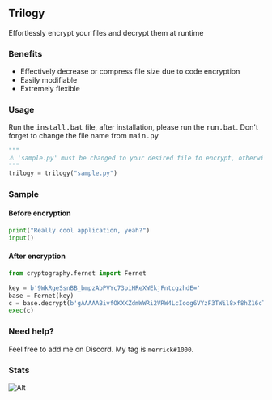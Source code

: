 ## Trilogy
Effortlessly encrypt your files and decrypt them at runtime
### Benefits
- Effectively decrease or compress file size due to code encryption
- Easily modifiable
- Extremely flexible

### Usage
Run the <kbd>install.bat</kbd> file, after installation, please run the <kbd>run.bat</kbd>. Don't forget to change the file name from <kbd>main.py</kbd>
```py
"""
⚠ 'sample.py' must be changed to your desired file to encrypt, otherwise it won't work. 
"""
trilogy = trilogy("sample.py") 
```

### Sample
#### Before encryption
```py
print("Really cool application, yeah?")
input()
```
#### After encryption
```py
from cryptography.fernet import Fernet

key = b'9WkRgeSsnBB_bmpzAbPVYc73piHReXWEkjFntcgzhdE='
base = Fernet(key)
c = base.decrypt(b'gAAAAABivfOKXKZdmWWRi2VRW4LcIoog6VYzF3TWil8xf8hZ16cTniAcSegq1_M3asAwHqdilcTs_0QT7ILlsB47yaOsuVIi-Rd5c2beqJgLAdG-gEo3DqTaTUn2yistkHyEJGeoK_OUFnk3UUyq8EO1xxDWWccBPw==')
exec(c)
```
### Need help?
Feel free to add me on Discord. My tag is `merrick#1000`.
### Stats
![Alt](https://repobeats.axiom.co/api/embed/7d9a265f4623a1e9294df563a8c3bc88b244c37c.svg "Repobeats analytics image")
